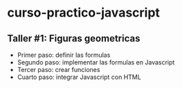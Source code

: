 # curso-practico-javascript

## Taller #1: Figuras geometricas

- Primer paso: definir las formulas
- Segundo paso: implementar las formulas en Javascript
- Tercer paso: crear funciones
- Cuarto paso: integrar Javascript con HTML  